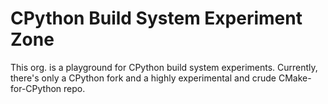 # CPython Build System Experiment Zone

This org. is a playground for CPython build system experiments.
Currently, there's only a CPython fork and a highly experimental and crude CMake-for-CPython repo.
